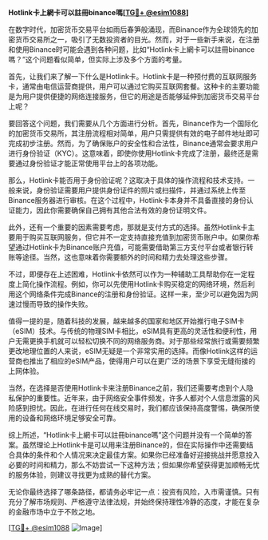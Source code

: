 **Hotlink卡上網卡可以註冊binance嗎[[TG💪+ @esim1088](https://t.me/s/esim1088)]**

在数字时代，加密货币交易平台如雨后春笋般涌现，而Binance作为全球领先的加密货币交易所之一，吸引了无数投资者的目光。然而，对于一些新手来说，在注册和使用Binance时可能会遇到各种问题，比如“Hotlink卡上網卡可以註冊binance嗎？”这个问题看似简单，但实际上涉及多个方面的考量。

首先，让我们来了解一下什么是Hotlink卡。Hotlink卡是一种预付费的互联网服务卡，通常由电信运营商提供，用户可以通过它购买互联网套餐。这种卡的主要功能是为用户提供便捷的网络连接服务，但它的用途是否能够延伸到加密货币交易平台上呢？

要回答这个问题，我们需要从几个方面进行分析。首先，Binance作为一个国际化的加密货币交易所，其注册流程相对简单，用户只需提供有效的电子邮件地址即可完成初步注册。然而，为了确保账户的安全性和合法性，Binance通常会要求用户进行身份验证（KYC）。这意味着，即使你使用Hotlink卡完成了注册，最终还是需要通过身份验证才能正常使用平台上的各项功能。

那么，Hotlink卡能否用于身份验证呢？这取决于具体的操作流程和技术支持。一般来说，身份验证需要用户提供身份证件的照片或扫描件，并通过系统上传至Binance服务器进行审核。在这个过程中，Hotlink卡本身并不具备直接的身份认证能力，因此你需要确保自己拥有其他合法有效的身份证明文件。

此外，还有一个重要的因素需要考虑，那就是支付方式的选择。虽然Hotlink卡主要用于购买互联网服务，但它并不一定支持直接充值到加密货币账户中。如果你希望通过Hotlink卡为Binance账户充值，可能需要借助第三方支付平台或者银行转账等途径。当然，这也意味着你需要额外的时间和精力去处理这些步骤。

不过，即便存在上述困难，Hotlink卡依然可以作为一种辅助工具帮助你在一定程度上简化操作流程。例如，你可以先使用Hotlink卡购买稳定的网络环境，然后利用这个网络条件完成Binance的注册和身份验证。这样一来，至少可以避免因为网速过慢而导致的操作失败。

值得一提的是，随着科技的发展，越来越多的国家和地区开始推行电子SIM卡（eSIM）技术。与传统的物理SIM卡相比，eSIM具有更高的灵活性和便利性，用户无需更换手机就可以轻松切换不同的网络服务商。对于那些经常旅行或需要频繁更改地理位置的人来说，eSIM无疑是一个非常实用的选择。而像Hotlink这样的运营商也推出了相应的eSIM产品，使得用户可以在更广泛的场景下享受无缝衔接的上网体验。

当然，在选择是否使用Hotlink卡来注册Binance之前，我们还需要考虑到个人隐私保护的重要性。近年来，由于网络安全事件频发，许多人都对个人信息泄露的风险感到担忧。因此，在进行任何在线交易时，我们都应该保持高度警惕，确保所使用的设备和网络环境足够安全可靠。

综上所述，“Hotlink卡上網卡可以註冊binance嗎”这个问题并没有一个简单的答案。虽然理论上Hotlink卡是可以用来注册Binance的，但在实际操作中还需要结合具体的条件和个人情况来决定最佳方案。如果你已经准备好迎接挑战并愿意投入必要的时间和精力，那么不妨尝试一下这种方法；但如果你希望获得更加顺畅无忧的服务体验，则建议寻找更为成熟的替代方案。

无论你最终选择了哪条路径，都请务必牢记一点：投资有风险，入市需谨慎。只有充分了解市场规则、严格遵守法律法规，并始终保持理性冷静的态度，才能在复杂的金融市场中立于不败之地。

[[TG💪+ @esim1088](https://t.me/s/esim1088) ![Image](https://i.postimg.cc/4NQfJmqS/Snipaste-2025-05-13-00-14-12.png)]